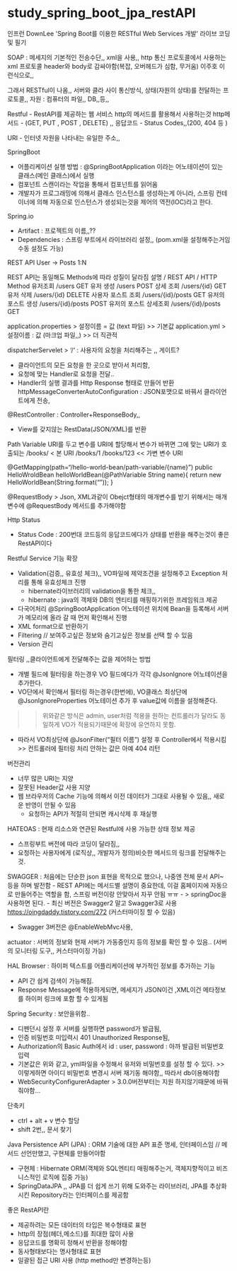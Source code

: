 # study_spring_boot_jpa_restAPI
인프런 DownLee 'Spring Boot를 이용한 RESTful Web Services 개발' 라이브 코딩 및 필기

SOAP : 메세지의 기본적인 전송수단,, xml을 사용,,
http 통신 프로토콜에서 사용하는 xml 프로토콜 
header와 body로 감싸야함(복잡, 오버헤드가 심함, 무거움)
<firstName>이주호</firstName>
 이런식으로,,


그래서 RESTful이 나옴,,
서버와 클라 사이 통신방식,
상태(자원의 상태)를 전달하는 프로토콜,,
자원 : 컴퓨터의 파일,, DB,,등,,

Restful - RestAPI를 제공하는 웹 서비스
http의 메서드를 활용해서 사용하는것
http메서드 - (GET, PUT , POST , DELETE) ,,
응답코드 - Status Codes,,(200, 404 등 )

URI - 인터넷 자원을 나타내는 유일한 주소,,


SpringBoot 
- 어플리케이션 실행 방법 : @SpringBootApplication 이라는 어노테이션이 있는 클래스(메인 클래스)에서 실행
- 컴포넌트 스캔이라는 작업을 통해서 컴포넌트를 읽어옴
- 개발자가 프로그래밍에 의해서 클래스 인스턴스를 생성하는게 아니라, 스프링 컨테이너에 의해 자동으로 인스턴스가 생성되는것을 제어의 역전(IOC)라고 한다.

Spring.io
- Artifact : 프로젝트의 이름,,??
- Dependencies : 스프링 부트에서 라이브러리 설정,, (pom.xml을 설정해주는거임 수동 설정도 가능)

REST API
User -> Posts 1:N

REST API는 동일해도 Methods에 따라 성질이 달라짐
설명 		/ 			REST API  	/  	HTTP Method
유저조회			/users				GET
유저 생성			/users				POST
상세 조회			/users/{id}			GET
유저 삭제			/users/{id}			DELETE
사용자 포스트 조회    /users/{id}/posts		GET
유저의 포스트 생성	/users/{id}/posts		POST
유저의 포스트 상세조회 /users/{id}/posts 	GET


application.properties > 설정이름 = 값 (text 파일) >> 기본값
application.yml > 설정이름 : 값 (마크업 파일,,) >> 더 직관적

dispatcherServelet > ‘/‘ : 사용자의 요청을 처리해주는 ,, 게이트?
- 클라이언트의 모든 요청을 한 곳으로 받아서 처리함,
- 요청에 맞는 Handler로 요청을 전달..
- Handler의 실행 결과를 Http Response 형태로 만들어 반환
httpMessageConverterAutoConfiguration : JSON포맷으로 바꿔서 클라이언트에게 전송,

@RestController : Controller+ResponseBody,,
- View를 갖지않는 RestData(JSON/XML)를 반환

Path Variable 
URI를 두고 변수를 URI에 할당해서 변수가 바뀌면 그에 맞는 URI가 호출되는
/books/  < 본 URI
/books/1
/books/123 << 가변 변수 URI

@GetMapping(path=“/hello-world-bean/path-variable/{name}”) 
public HelloWroldBean helloWorldBean(@PathVariable String name){
	return new HelloWorldBean(String.format(“”));
}

@RequestBody > Json, XML과같이 Obejct형태의 매개변수를 받기 위해서는 매개변수에 @RequestBody 메서드를 추가해야함

Http Status
- Status Code : 200번대 코드등의 응답코드에다가 상태를 반환을 해주는것이 좋은 RestAPI이다

Restful Service 기능 확장
- Validation(검증,, 유효성 체크),, VO파일에 제약조건을 설정해주고 Exception 처리를 통해 유효성체크 진행
    - hibernate라이브러리의 validation을 통한 체크,, 
    - hibernate : java의 객체와 DB의 엔티티를 매핑하기위한 프레임워크 제공
- 다국어처리 @SpringBootApplication 어노테이션 위치에 Bean을 등록해서 서버가 메모리에 올라 갈 때 먼저 확인해서 진행
- XML format으로 반환하기
- Filtering // 보여주고싶은 정보와 숨기고싶은 정보를 선택 할 수 있음
- Version 관리

필터링 ,,클라이언트에게 전달해주는 값을 제어하는 방법
- 개별 필드에 필터링을 하는경우 VO 필드에다가 각각 @JsonIgnore 어노테이션을 추가한다.
- VO단에서 확인해서 필터링 하는경우(한번에), VO클래스 최상단에 @JsonIgnoreProperties 어노테이션 추가 후 value값에 이름을 설정해준다.
>> 위와같은 방식은 admin, user처럼 적용을 원하는 컨트롤러가 달라도 동일하게 VO가 적용되기때문에 확장에 유연하지 못함.
- 따라서 VO최상단에 @JsonFilter(“필터 이름”) 설정 후 Controller에서 적용시킴 >> 컨트롤러에 필터링 처리 안하는 값은 아예 404 리턴

버전관리
- 너무 많은 URI는 지양
- 잘못된 Header값 사용 지양
- 웹 브라우저의 Cache 기능에 의해서 이전 데이터가 그대로 사용될 수 있음,, 새로운 반영이 안될 수 있음
    - 요청하는 API가 적절히 안되면 캐시삭제 후 재실행

HATEOAS : 현재 리소스와 연관된  Restful에 사용 가능한 상태 정보 제공
- 스프링부트 버전에 따라 코딩이 달라짐,,
- 요청하는 사용자에게 (로직상,, 개발자가 정의)비슷한 메서드의 링크를 전달해주는것.

SWAGGER : 처음에는 단순한 json 표현을 목적으로 했으나, 나중엔 전체 문서 API~ 등을 하며 발전함
	- REST API에는 메서드별 설명이 중요한데, 이걸 홈페이지에 자동으로 만들어주는 역할을 함, 스프링 버전이랑 안맞아서 자꾸 안됨 ㅠㅠ
	- > springDoc을 사용하면 된다.
	- 최신 버전은 Swagger2 말고 Swagger3로 사용 https://oingdaddy.tistory.com/272   (커스터마이징 할 수 있음)
- Swagger 3버전은 @EnableWebMvc사용,


actuator : 서버의 정보와 현재 서버가 가동중인지 등의 정보를 확인 할 수 있음.. (서버의 모니터링 도구,, 커스터마이징 가능)

HAL Browser : 하이퍼 텍스트를 어플리케이션에 부가적인 정보를 추가하는 기능
- API 간 쉽게 검색이 가능해짐.
- Response Message에 적용하게되면, 메세지가 JSON이건 ,XML이건 메타정보를 하이퍼 링크에 포함 할 수 있게됨

Spring Security : 보안을위함..
-  디펜던시 설정 후 서버를 실행하면 password가 발급됨,
-  인증 비밀번호 미입력시 401 Unauthorized Response됨, 
-  Authorization의 Basic Auth에서 id : user, password : 아까 발급된 비밀번호 입력
-  기본값은 위와 같고, yml파일을 수정해서 유저와 비밀번호를 설정 할 수 있다. >> 이렇게하면 아이디 비밀번호 변경시 서버 재기동 해야함,, 따라서 db이용해야함
- WebSecurityConfigurerAdapter > 3.0.0버전부터는 지원 하지않기때문에 바꿔줘야함…

단축키 
-  ctrl + alt + v 변수 할당
-  shift 2번,, 문서 찾기

Java Persistence API (JPA) : ORM 기술에 대한 API  표준 명세, 인터페이스임 // 메서드 선언만했고, 구현체를 만들어야함
- 구현체 : Hibernate ORM(객체와 SQL엔티티 매핑해주는거, 객체지향적이고 비즈니스적인 로직에 집중 가능)
- SpringDataJPA ,, JPA를 더 쉽게 쓰기 위해 도와주는 라이브러리, JPA를 추상화시킨 Repository라는 인터페이스를 제공함

좋은 RestAPI란
- 제공하려는 모든 데이터의 타입은 복수형태로 표현
- http의 장점(헤더,메소드)를 최대한 많이 사용
- 응답코드를 명확히 정해서 반환을 정해야함
- 동사형태보다는 명사형태로 표현
- 일괄된 접근 URI 사용 (http method만 변경하는등) 

